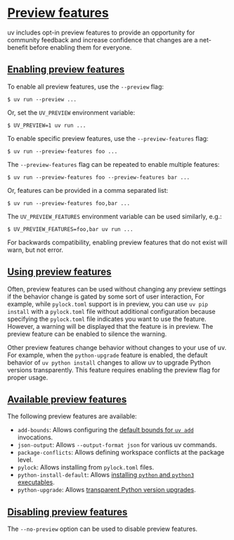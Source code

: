 # [Preview features](#preview-features)

uv includes opt-in preview features to provide an opportunity for community feedback and increase confidence that changes are a net-benefit before enabling them for everyone.

## [Enabling preview features](#enabling-preview-features)

To enable all preview features, use the `--preview` flag:

```
$ uv run --preview ...

```

Or, set the `UV_PREVIEW` environment variable:

```
$ UV_PREVIEW=1 uv run ...

```

To enable specific preview features, use the `--preview-features` flag:

```
$ uv run --preview-features foo ...

```

The `--preview-features` flag can be repeated to enable multiple features:

```
$ uv run --preview-features foo --preview-features bar ...

```

Or, features can be provided in a comma separated list:

```
$ uv run --preview-features foo,bar ...

```

The `UV_PREVIEW_FEATURES` environment variable can be used similarly, e.g.:

```
$ UV_PREVIEW_FEATURES=foo,bar uv run ...

```

For backwards compatibility, enabling preview features that do not exist will warn, but not error.

## [Using preview features](#using-preview-features)

Often, preview features can be used without changing any preview settings if the behavior change is gated by some sort of user interaction, For example, while `pylock.toml` support is in preview, you can use `uv pip install` with a `pylock.toml` file without additional configuration because specifying the `pylock.toml` file indicates you want to use the feature. However, a warning will be displayed that the feature is in preview. The preview feature can be enabled to silence the warning.

Other preview features change behavior without changes to your use of uv. For example, when the `python-upgrade` feature is enabled, the default behavior of `uv python install` changes to allow uv to upgrade Python versions transparently. This feature requires enabling the preview flag for proper usage.

## [Available preview features](#available-preview-features)

The following preview features are available:

- `add-bounds`: Allows configuring the [default bounds for `uv add`](../../reference/settings/#add-bounds) invocations.
- `json-output`: Allows `--output-format json` for various uv commands.
- `package-conflicts`: Allows defining workspace conflicts at the package level.
- `pylock`: Allows installing from `pylock.toml` files.
- `python-install-default`: Allows [installing `python` and `python3` executables](../python-versions/#installing-python-executables).
- `python-upgrade`: Allows [transparent Python version upgrades](../python-versions/#upgrading-python-versions).

## [Disabling preview features](#disabling-preview-features)

The `--no-preview` option can be used to disable preview features.
